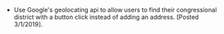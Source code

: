   * Use Google's geolocating api to allow users to find their congressional district with a button click instead of adding an address. [Posted 3/1/2019].
   